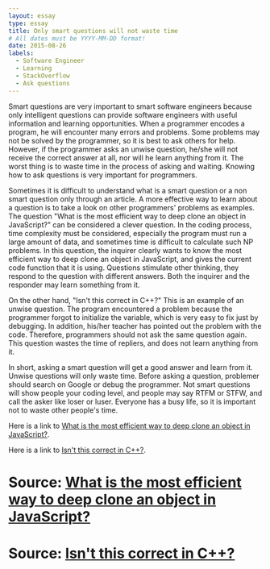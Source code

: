 ```yaml
---
layout: essay
type: essay
title: Only smart questions will not waste time 
# All dates must be YYYY-MM-DD format!
date: 2015-08-26
labels:
  - Software Engineer
  - Learning
  - StackOverflow
  - Ask questions
---
```

Smart questions are very important to smart software engineers because only intelligent questions can provide software engineers with useful information and learning opportunities. When a programmer encodes a program, he will encounter many errors and problems. Some problems may not be solved by the programmer, so it is best to ask others for help. However, if the programmer asks an unwise question, he/she will not receive the correct answer at all, nor will he learn anything from it. The worst thing is to waste time in the process of asking and waiting. Knowing how to ask questions is very important for programmers. 

Sometimes it is difficult to understand what is a smart question or a non smart question only through an article. A more effective way to learn about a question is to take a look on other programmers' problems as examples. The question "What is the most efficient way to deep clone an object in JavaScript?" can be considered a clever question. In the coding process, time complexity must be considered, especially the program must run a large amount of data, and sometimes time is difficult to calculate such NP problems. In this question, the inquirer clearly wants to know the most efficient way to deep clone an object in JavaScript, and gives the current code function that it is using. Questions stimulate other thinking, they respond to the question with different answers. Both the inquirer and the responder may learn something from it. 

On the other hand, "Isn't this correct in C++?" This is an example of an unwise question. The program encountered a problem because the programmer forgot to initialize the variable, which is very easy to fix just by debugging. In addition, his/her teacher has pointed out the problem with the code. Therefore, programmers should not ask the same question again. This question wastes the time of repliers, and does not learn anything from it.

In short, asking a smart question will get a good answer and learn from it. Unwise questions will only waste time. Before asking a question, problemer should search on Google or debug the programmer. Not smart questions will show people your coding level, and people may say RTFM or STFW, and call the asker like loser or luser. Everyone has a busy life, so it is important not to waste other people's time. 





Here is a link to [What is the most efficient way to deep clone an object in JavaScript?](https://stackoverflow.com/questions/122102/what-is-the-most-efficient-way-to-deep-clone-an-object-in-javascript).

Here is a link to [Isn't this correct in C++?](https://stackoverflow.com/questions/37920478/isnt-this-correct-in-c).


# Source: <a href="https://stackoverflow.com/questions/122102/what-is-the-most-efficient-way-to-deep-clone-an-object-in-javascript"> What is the most efficient way to deep clone an object in JavaScript? </a> 
# Source: <a href="https://stackoverflow.com/questions/37920478/isnt-this-correct-in-c"> Isn't this correct in C++? </a> 
